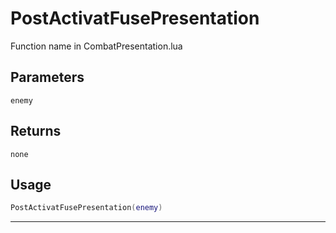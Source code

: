 # PostActivatFusePresentation
Function name in CombatPresentation.lua
## Parameters
`enemy`
## Returns
`none`
## Usage
```lua
PostActivatFusePresentation(enemy)
```
---
